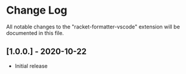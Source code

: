# Change Log

All notable changes to the "racket-formatter-vscode" extension will be documented in this file.

## [1.0.0.] - 2020-10-22

- Initial release
